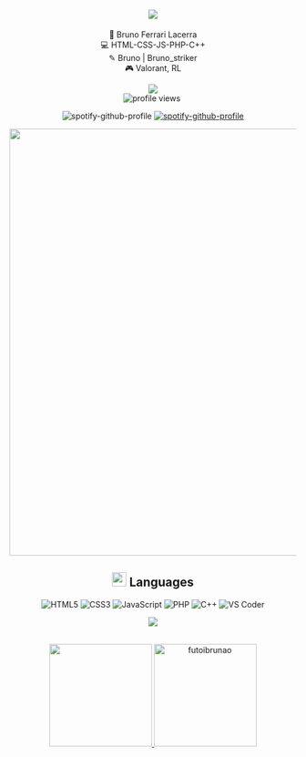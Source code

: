 <h1 align="center">
  <a href="https://github.com/DenverCoder1/readme-typing-svg"><img src="https://readme-typing-svg.herokuapp.com?font=Consolas&color=cyan&size=25&center=true&vCenter=true&width=600&height=100&lines=bruno..&hearts;++;web+developer,;Love+to+explore+the+dev-verse..<3"></a>
</h1>
<div align="center">
👤 Bruno Ferrari Lacerra <br />
💻 HTML-CSS-JS-PHP-C++ <br />
✎ Bruno | Bruno_striker <br />
🎮 Valorant, RL <br />


 


<a href="https://www.instagram.com/brlacerra/" target="_blank"><img src="https://img.shields.io/badge/Instagram-E4405F?style=for-the-badge&logo=instagram&logoColor=white" target="_blank"></a><br>
 ![profile views](https://komarev.com/ghpvc/?username=futoibrunao&color=00BFFF&style=flat-square)&nbsp;
<div/>
  
 ![spotify-github-profile](/img/default.svg)
  [![spotify-github-profile](https://spotify-github-profile.vercel.app/api/view?uid=pauloh_ferrari&cover_image=true&theme=default&show_offline=false&background_color=121212&bar_color_cover=false)](https://spotify-github-profile.vercel.app/api/view?uid=pauloh_ferrari&redirect=true)


 <p align="center">
<img width="750" src="https://xlncad.com/wp-content/uploads/2019/07/Digital-Rain.gif" />
</p>
 
## <img src="https://media2.giphy.com/media/QssGEmpkyEOhBCb7e1/giphy.gif?cid=ecf05e47a0n3gi1bfqntqmob8g9aid1oyj2wr3ds3mg700bl&rid=giphy.gif" width ="25"><b> Languages</b>
![HTML5](https://img.shields.io/badge/HTML5%20-%23E34F26.svg?style=for-the-badge&logo=html5&logoColor=white)
![CSS3](https://img.shields.io/badge/CSS%20-%231572B6.svg?style=for-the-badge&logo=css3&logoColor=white)
![JavaScript](https://img.shields.io/badge/JavaScript%20-%23F7DF1E.svg?style=for-the-badge&logo=javascript&logoColor=black)
![PHP](https://img.shields.io/badge/PHP%20-777BB3.svg?style=for-the-badge&logo=php&logoColor=black)
![C++](https://img.shields.io/badge/C++%20-%2300599C.svg?style=for-the-badge&logo=c%2B%2B&logoColor=white)
![VS Coder](https://img.shields.io/badge/Visual%20Studio%20Code-0078d7.svg?style=for-the-badge&logo=visual-studio-code&logoColor=white)
  
  

 
 <img src="https://user-images.githubusercontent.com/73097560/115834477-dbab4500-a447-11eb-908a-139a6edaec5c.gif"><br><br>
<div>
 
  <p align="center">

<p align="center">
<a href="https://github.com/futoibrunao">
  <img src="https://github-readme-stats.vercel.app/api?username=futoibrunao&include_all_commits=true&count_private=true&show_icons=true&line_height=20&title_color=00BFFF&icon_color=2234AE&text_color=D3D3D3&bg_color=0,000000,191970,4B0082" height="180em"/>
  <img src="https://github-readme-stats.vercel.app/api/top-langs?username=futoibrunao&show_icons=true&locale=en&layout=compact&line_height=20&title_color=00BFFF&icon_color=2234AE&text_color=D3D3D3&bg_color=0,000000,191970,4B0082" height="180em"  alt="futoibrunao"/>
  </a>
</div>
 
  
 
